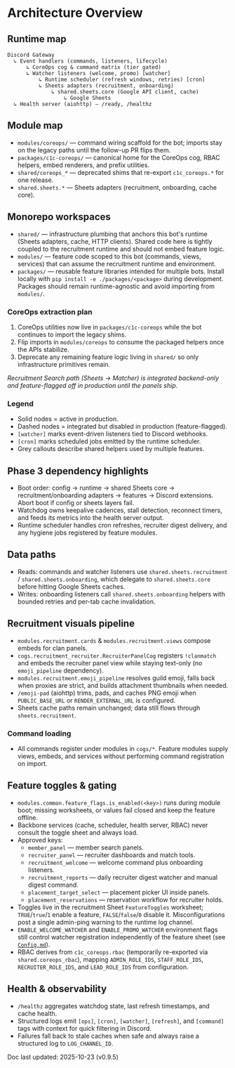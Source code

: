 # Architecture Overview

## Runtime map
```
Discord Gateway
  ↳ Event handlers (commands, listeners, lifecycle)
      ↳ CoreOps cog & command matrix (tier gated)
      ↳ Watcher listeners (welcome, promo) [watcher]
          ↳ Runtime scheduler (refresh windows, retries) [cron]
          ↳ Sheets adapters (recruitment, onboarding)
              ↳ shared.sheets.core (Google API client, cache)
                  ↳ Google Sheets
  ↳ Health server (aiohttp) — /ready, /healthz
```

## Module map
- `modules/coreops/` — command wiring scaffold for the bot; imports stay on the legacy paths until the follow-up PR flips them.
- `packages/c1c-coreops/` — canonical home for the CoreOps cog, RBAC helpers, embed renderers, and prefix utilities.
- `shared/coreops_*` — deprecated shims that re-export `c1c_coreops.*` for one release.
- `shared.sheets.*` — Sheets adapters (recruitment, onboarding, cache core).

## Monorepo workspaces
- `shared/` — infrastructure plumbing that anchors this bot's runtime
  (Sheets adapters, cache, HTTP clients). Shared code here is tightly coupled to
  the recruitment runtime and should not embed feature logic.
- `modules/` — feature code scoped to this bot (commands, views, services) that
  can assume the recruitment runtime and environment.
- `packages/` — reusable feature libraries intended for multiple bots. Install
  locally with `pip install -e ./packages/<package>` during development. Packages
  should remain runtime-agnostic and avoid importing from `modules/`.

### CoreOps extraction plan
1. CoreOps utilities now live in `packages/c1c-coreops` while the bot continues to import the legacy shims.
2. Flip imports in `modules/coreops` to consume the packaged helpers once the
   APIs stabilize.
3. Deprecate any remaining feature logic living in `shared/` so only
   infrastructure primitives remain.

_Recruitment Search path (Sheets → Matcher) is integrated backend-only and feature-flagged
off in production until the panels ship._

### Legend
- Solid nodes = active in production.
- Dashed nodes = integrated but disabled in production (feature-flagged).
- `[watcher]` marks event-driven listeners tied to Discord webhooks.
- `[cron]` marks scheduled jobs emitted by the runtime scheduler.
- Grey callouts describe shared helpers used by multiple features.

## Phase 3 dependency highlights
- Boot order: config → runtime → shared Sheets core → recruitment/onboarding adapters →
  features → Discord extensions. Abort boot if config or sheets layers fail.
- Watchdog owns keepalive cadences, stall detection, reconnect timers, and feeds its
  metrics into the health server output.
- Runtime scheduler handles cron refreshes, recruiter digest delivery, and any hygiene
  jobs registered by feature modules.

## Data paths
- Reads: commands and watcher listeners use `shared.sheets.recruitment` /
  `shared.sheets.onboarding`, which delegate to `shared.sheets.core` before
  hitting Google Sheets caches.
- Writes: onboarding listeners call `shared.sheets.onboarding` helpers with bounded retries and
  per-tab cache invalidation.

## Recruitment visuals pipeline
- `modules.recruitment.cards` & `modules.recruitment.views` compose embeds for clan panels.
- `cogs.recruitment_recruiter.RecruiterPanelCog` registers `!clanmatch` and embeds the
  recruiter panel view while staying text-only (no `emoji_pipeline` dependency).
- `modules.recruitment.emoji_pipeline` resolves guild emoji, falls back when proxies are strict,
  and builds attachment thumbnails when needed.
- `/emoji-pad` (aiohttp) trims, pads, and caches PNG emoji when `PUBLIC_BASE_URL` or
  `RENDER_EXTERNAL_URL` is configured.
- Sheets cache paths remain unchanged; data still flows through `sheets.recruitment`.

### Command loading
- All commands register under modules in `cogs/*`. Feature modules supply views, embeds,
  and services without performing command registration on import.

## Feature toggles & gating
- `modules.common.feature_flags.is_enabled(<key>)` runs during module boot; missing worksheets,
  or values fail closed and keep the feature offline.
- Backbone services (cache, scheduler, health server, RBAC) never consult the toggle
  sheet and always load.
- Approved keys:
  - `member_panel` — member search panels.
  - `recruiter_panel` — recruiter dashboards and match tools.
  - `recruitment_welcome` — welcome command plus onboarding listeners.
  - `recruitment_reports` — daily recruiter digest watcher and manual digest command.
  - `placement_target_select` — placement picker UI inside panels.
  - `placement_reservations` — reservation workflow for recruiter holds.
- Toggles live in the recruitment Sheet `FeatureToggles` worksheet; `TRUE`/`true`/`1`
  enable a feature, `FALSE`/`false`/`0` disable it. Misconfigurations post a single admin-ping warning to the runtime log
  channel.
- `ENABLE_WELCOME_WATCHER` and `ENABLE_PROMO_WATCHER` environment flags still control
  watcher registration independently of the feature sheet (see [`Config.md`](ops/Config.md#environment-keys)).
- RBAC derives from `c1c_coreops.rbac` (temporarily re-exported via `shared.coreops_rbac`), mapping `ADMIN_ROLE_IDS`, `STAFF_ROLE_IDS`,
  `RECRUITER_ROLE_IDS`, and `LEAD_ROLE_IDS` from configuration.

## Health & observability
- `/healthz` aggregates watchdog state, last refresh timestamps, and cache health.
- Structured logs emit `[ops]`, `[cron]`, `[watcher]`, `[refresh]`, and `[command]` tags
  with context for quick filtering in Discord.
- Failures fall back to stale caches when safe and always raise a structured log to
  `LOG_CHANNEL_ID`.

Doc last updated: 2025-10-23 (v0.9.5)
